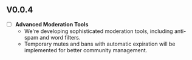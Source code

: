 ## V0.0.4

- [ ] **Advanced Moderation Tools**
  - We're developing sophisticated moderation tools, including anti-spam and word filters.
  - Temporary mutes and bans with automatic expiration will be implemented for better community management.



